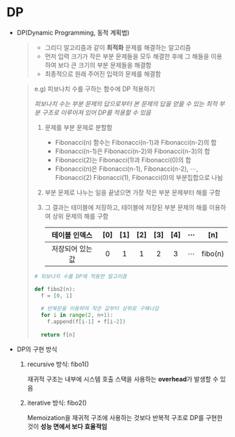 # DP

- DP(Dynamic Programming, 동적 계획법)

  > - 그리디 알고리즘과 같이 **최적화** 문제를 해결하는 알고리즘
  > - 먼저 입력 크기가 작은 부분 문제들을 모두 해결한 후에 그 해들을 이용하여 보다 큰 크기의 부분 문제들을 해결함
  > - 최종적으로 원래 주어진 입력의 문제를 해결함

  > e.g) 피보나치 수를 구하는 함수에 DP 적용하기
  >
  > *피보나치 수는 부분 문제의 답으로부터 본 문제의 답을 얻을 수 있는 최적 부분 구조로 이루어져 있어 DP를 적용할 수 있음*
  >
  > 1. 문제를 부분 문제로 분할함
  >
  >    - Fibonacci(n) 함수는 Fibonacci(n-1)과 Fibonacci(n-2)의 합
  >    - Fibonacci(n-1)은 Fibonacci(n-2)와 Fibonacci(n-3)의 합
  >    - Fibonacci(2)는 Fibonacci(1)과 Fibonacci(0)의 합
  >    - Fibonacci(n)은 Fibonacci(n-1), Fibonacci(n-2), ⋯, Fibonacci(2) Fibonacci(1), Fibonacci(0)의 부분집합으로 나뉨
  >
  > 2. 부분 문제로 나누는 일을 끝냈으면 가장 작은 부분 문제부터 해를 구함
  >
  > 3. 그 결과는 테이블에 저장하고, 테이블에 저장된 부분 문제의 해를 이용하여 상위 문제의 해를 구함
  >
  >    |  테이블 인덱스   | [0]  | [1]  | [2]  | [3]  | [4]  |  ⋯   |   [n]   |
  >    | :--------------: | :--: | :--: | :--: | :--: | :--: | :--: | :-----: |
  >    | 저장되어 있는 값 |  0   |  1   |  1   |  2   |  3   |  ⋯   | fibo(n) |
  >
  > ```python
  > # 피보나치 수를 DP에 적용한 알고리즘
  > 
  > def fibo2(n):
  >   f = [0, 1]
  >   
  >   # 반복문을 이용하여 작은 값부터 상위로 구해나감
  >   for i in range(2, n+1):
  >     f.append(f[i-1] + f[i-2])
  >     
  >   return f[n]
  > ```

  

- DP의 구현 방식

  1. recursive 방식: fibo1() 

     재귀적 구조는 내부에 시스템 호출 스택을 사용하는 **overhead**가 발생할 수 있음

  2. iterative 방식: fibo2()

     Memoization을 재귀적 구조에 사용하는 것보다 반복적 구조로 DP를 구현한 것이 **성능 면에서 보다 효율적임**

     

